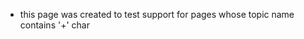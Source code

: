                                                                                                 
                    
- this page was created to test support for pages whose topic name contains '+' char
                    
                    